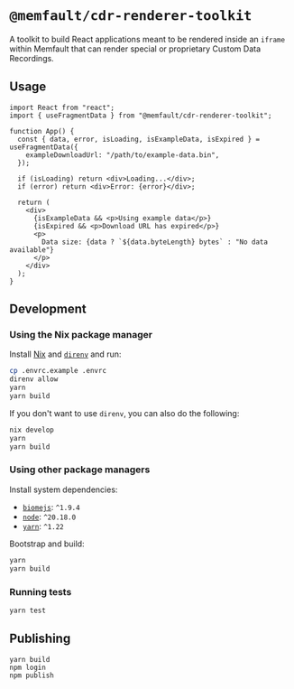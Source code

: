 # `@memfault/cdr-renderer-toolkit`

A toolkit to build React applications meant to be rendered inside an `iframe`
within Memfault that can render special or proprietary Custom Data Recordings.

## Usage

```tsx
import React from "react";
import { useFragmentData } from "@memfault/cdr-renderer-toolkit";

function App() {
  const { data, error, isLoading, isExampleData, isExpired } = useFragmentData({
    exampleDownloadUrl: "/path/to/example-data.bin",
  });

  if (isLoading) return <div>Loading...</div>;
  if (error) return <div>Error: {error}</div>;

  return (
    <div>
      {isExampleData && <p>Using example data</p>}
      {isExpired && <p>Download URL has expired</p>}
      <p>
        Data size: {data ? `${data.byteLength} bytes` : "No data available"}
      </p>
    </div>
  );
}
```

## Development

### Using the Nix package manager

Install [Nix](https://nixos.org/download/) and [`direnv`](https://direnv.net/) and run:

```sh
cp .envrc.example .envrc
direnv allow
yarn
yarn build
```

If you don't want to use `direnv`, you can also do the following:

```sh
nix develop
yarn
yarn build
```

### Using other package managers

Install system dependencies:

- [`biomejs`](https://biomejs.dev/): `^1.9.4`
- [`node`](https://nodejs.org/): `^20.18.0`
- [`yarn`](https://yarnpkg.com/): `^1.22`

Bootstrap and build:

```sh
yarn
yarn build
```

### Running tests

```sh
yarn test
```

## Publishing

```
yarn build
npm login
npm publish
```
